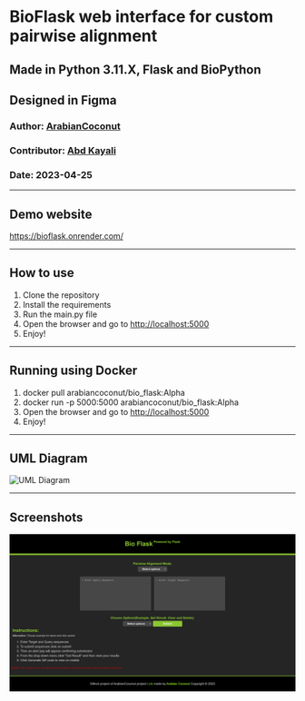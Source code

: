 # BioFlask web interface for custom pairwise alignment

## Made in Python 3.11.X, Flask and BioPython
## Designed in Figma

### Author: [ArabianCoconut](https://github.com/ArabianCoconut)
### Contributor: [Abd Kayali](https://github.com/AbdKayali3)

### Date: 2023-04-25

---

## Demo website

<https://bioflask.onrender.com/>

---

## How to use

1. Clone the repository
2. Install the requirements
3. Run the main.py file
4. Open the browser and go to <http://localhost:5000>
5. Enjoy!

---

## Running using Docker

1. docker pull arabiancoconut/bio_flask:Alpha
2. docker run -p 5000:5000 arabiancoconut/bio_flask:Alpha
3. Open the browser and go to <http://localhost:5000>
4. Enjoy!

---

## UML Diagram

![UML Diagram](Images/UML.jpg)

---

## Screenshots

![Project_Screenshot](Images/Project.png)
